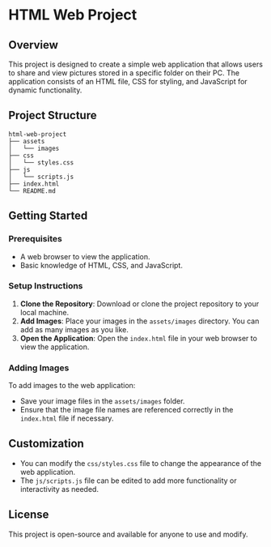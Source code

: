 # HTML Web Project

## Overview
This project is designed to create a simple web application that allows users to share and view pictures stored in a specific folder on their PC. The application consists of an HTML file, CSS for styling, and JavaScript for dynamic functionality.

## Project Structure
```
html-web-project
├── assets
│   └── images
├── css
│   └── styles.css
├── js
│   └── scripts.js
├── index.html
└── README.md
```

## Getting Started

### Prerequisites
- A web browser to view the application.
- Basic knowledge of HTML, CSS, and JavaScript.

### Setup Instructions
1. **Clone the Repository**: Download or clone the project repository to your local machine.
2. **Add Images**: Place your images in the `assets/images` directory. You can add as many images as you like.
3. **Open the Application**: Open the `index.html` file in your web browser to view the application.

### Adding Images
To add images to the web application:
- Save your image files in the `assets/images` folder.
- Ensure that the image file names are referenced correctly in the `index.html` file if necessary.

## Customization
- You can modify the `css/styles.css` file to change the appearance of the web application.
- The `js/scripts.js` file can be edited to add more functionality or interactivity as needed.

## License
This project is open-source and available for anyone to use and modify.
